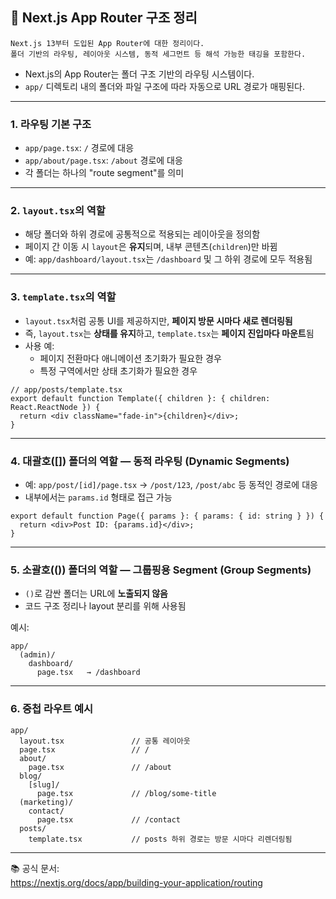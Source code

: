 ## 📁 Next.js App Router 구조 정리

```
Next.js 13부터 도입된 App Router에 대한 정리이다.
폴더 기반의 라우팅, 레이아웃 시스템, 동적 세그먼트 등 해석 가능한 태깅을 포함한다.
```

- Next.js의 App Router는 폴더 구조 기반의 라우팅 시스템이다.
- `app/` 디렉토리 내의 폴더와 파일 구조에 따라 자동으로 URL 경로가 매핑된다.

---

### 1. 라우팅 기본 구조

- `app/page.tsx`: `/` 경로에 대응
- `app/about/page.tsx`: `/about` 경로에 대응
- 각 폴더는 하나의 "route segment"를 의미

---

### 2. `layout.tsx`의 역할

- 해당 폴더와 하위 경로에 공통적으로 적용되는 레이아웃을 정의함
- 페이지 간 이동 시 `layout`은 **유지**되며, 내부 콘텐츠(`children`)만 바뀜
- 예: `app/dashboard/layout.tsx`는 `/dashboard` 및 그 하위 경로에 모두 적용됨

---

### 3. `template.tsx`의 역할

- `layout.tsx`처럼 공통 UI를 제공하지만, **페이지 방문 시마다 새로 렌더링됨**
- 즉, `layout.tsx`는 **상태를 유지**하고, `template.tsx`는 **페이지 진입마다 마운트**됨
- 사용 예:
  - 페이지 전환마다 애니메이션 초기화가 필요한 경우
  - 특정 구역에서만 상태 초기화가 필요한 경우

```tsx
// app/posts/template.tsx
export default function Template({ children }: { children: React.ReactNode }) {
  return <div className="fade-in">{children}</div>;
}
```

---

### 4. 대괄호([]) 폴더의 역할 — **동적 라우팅 (Dynamic Segments)**

- 예: `app/post/[id]/page.tsx` → `/post/123`, `/post/abc` 등 동적인 경로에 대응
- 내부에서는 `params.id` 형태로 접근 가능

```tsx
export default function Page({ params }: { params: { id: string } }) {
  return <div>Post ID: {params.id}</div>;
}
```

---

### 5. 소괄호(()) 폴더의 역할 — **그룹핑용 Segment (Group Segments)**

- `()`로 감싼 폴더는 URL에 **노출되지 않음**
- 코드 구조 정리나 layout 분리를 위해 사용됨

예시:

```
app/
  (admin)/
    dashboard/
      page.tsx   → /dashboard
```

---

### 6. 중첩 라우트 예시

```
app/
  layout.tsx               // 공통 레이아웃
  page.tsx                 // /
  about/
    page.tsx               // /about
  blog/
    [slug]/
      page.tsx             // /blog/some-title
  (marketing)/
    contact/
      page.tsx             // /contact
  posts/
    template.tsx           // posts 하위 경로는 방문 시마다 리렌더링됨
```

---

📚 공식 문서:  
https://nextjs.org/docs/app/building-your-application/routing
